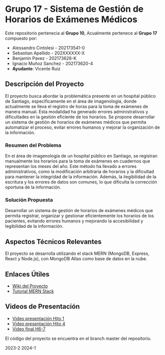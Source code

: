 # Grupo 17 - Sistema de Gestión de Horarios de Exámenes Médicos

Este repositorio pertenecia al **Grupo 10**, Acualmente pertenece al **Grupo 17** compuesto por:

* Alessandro Cintolesi - 202173541-0
* Sebastian Apellido - 202XXXXXX-X
* Benjamin Pavez - 202173628-K
* Ignacio Muñoz Sanchez - 202173620-4
* **Ayudante**: Vicente Ruiz

## Descripción del Proyecto
El proyecto busca abordar la problemática presente en un hospital público de Santiago, específicamente en el área de imagenología, donde actualmente se lleva el registro de horas para la toma de exámenes de manera manual. Esta modalidad ha generado errores administrativos y dificultades en la gestión eficiente de los horarios. Se propone desarrollar un sistema de gestión de horarios de exámenes médicos que permita automatizar el proceso, evitar errores humanos y mejorar la organización de la información.

### Resumen del Problema
En el área de imagenología de un hospital público en Santiago, se registran manualmente los horarios para la toma de exámenes en cuadernos que representan los meses del año. Este método ha llevado a errores administrativos, como la modificación arbitraria de horarios y la dificultad para mantener la integridad de la información. Además, la ilegibilidad de la escritura y los errores de datos son comunes, lo que dificulta la corrección oportuna de la información.

### Solución Propuesta
Desarrollar un sistema de gestión de horarios de exámenes médicos que permita registrar, organizar y gestionar eficientemente los horarios de los pacientes, evitando errores humanos y mejorando la accesibilidad y legibilidad de la información.

## Aspectos Técnicos Relevantes
El proyecto se desarrolla utilizando el stack MERN (MongoDB, Express, React y Node.js), con MongoDB Atlas como base de datos en la nube.

## Enlaces Útiles
* [Wiki del Proyecto](https://github.com/Zurickata/INF236-2023-2-GRUPO-10/wiki)
* [Tutorial MERN Stack](https://www.mongodb.com/languages/mern-stack-tutorial)

## Videos de Presentación
* [Video presentación Hito 1](https://youtu.be/CUvjCkt1K8s)
* [Video presentación Hito 4](https://youtu.be/cvHO4355uLU)
* [Video final H6-7](https://youtu.be/YYfvixyrhjg)

El código del proyecto se encuentra en el branch master del repositorio.

2023-2  2024-1
